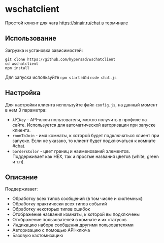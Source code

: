 # wschatclient
Простой клиент для чата https://sinair.ru/chat в терминале
## Использование
Загрузка и установка зависимостей:
```
git clone https://github.com/hypersad/wschatclient
cd wschatclient
npm install
```
Для запуска используйте `npm start` или `node chat.js`
## Настройка
Для настройки клиента используйте файл `config.js`, на данный момент в нем 3 параметра:
* `APIKey` - API-ключ пользователя, можно получить в профиле на сайте. Используется для автоматической авторизации при запуске клиента.
* `roomToJoin` - имя комнаты, к которой будет подключаться клиент при запуске. Если не указано, то клиент будет подключаться к комнате #chat.
* `bordersColor` - цвет границ и наименований элементов. Поддерживает как HEX, так и простые названия цветов (white, green и т.п).
## Описание
Поддерживает:
* Обработку всех типов сообщений (в том числе и системных)
* Обработку практически всех типов событий
* Обработку некоторых типов ошибок
* Отображение названия комнаты, к которой вы подключены
* Отображение пользователей в комнате и их статусов
* Индикацию набора сообщения другими пользователями
* Авторизацию с помощью API-ключа
* Базовую кастомизацию
